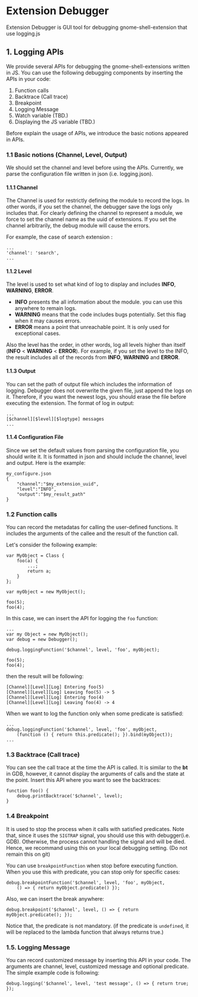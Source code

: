 # Extension Debugger

Extension Debugger is GUI tool for debugging gnome-shell-extension that use
logging.js

## 1. Logging APIs

We provide several APIs for debugging the gnome-shell-extensions written in JS.
You can use the following debugging components by inserting the APIs in your code:
1. Function calls
2. Backtrace (Call trace)
3. Breakpoint
4. Logging Message
5. Watch variable (TBD.)
6. Displaying the JS variable (TBD.)

Before explain the usage of APIs, we introduce the basic notions appeared in APIs.

### 1.1 Basic notions (Channel, Level, Output)

We should set the channel and level before using the APIs.
Currently, we parse the configuration file written in json (i.e. logging.json).

#### 1.1.1 Channel

The Channel is used for restrictly defining the module to record the logs.
In other words, if you set the channel, the debugger save the logs only includes that.
For clearly defining the channel to represent a module, we force to set the channel name as the uuid of extensions.
If you set the channel arbitrarily, the debug module will cause the errors.

For example, the case of search extension :

```
...
'channel': 'search',
...
```

#### 1.1.2 Level

The level is used to set what kind of log to display and includes __INFO__, __WARNING__, __ERROR__.
* __INFO__ presents the all information about the module. you can use this anywhere to remain logs.
* __WARNING__ means that the code includes bugs potentially. Set this flag when it may causes errors.
* __ERROR__ means a point that unreachable point. It is only used for exceptional cases.

Also the level has the order, in other words, log all levels higher than itself (__INFO__ < __WARNING__ < __ERROR__).
For example, if you set the level to the INFO, the result includes all of the records from __INFO__, __WARNING__ and __ERROR__.

#### 1.1.3 Output

You can set the path of output file which includes the information of logging.
Debugger does not overwrite the given file, just append the logs on it.
Therefore, if you want the newest logs, you should erase the file before executing the extension.
The format of log in output:

```
...
[$channel][$level][$logtype] messages
...
```

#### 1.1.4 Configuration File

Since we set the default values from parsing the configuration file, you should write it.
It is formatted in json and should include the channel, level and output.
Here is the example:

```
my_configure.json
{
    "channel":"$my_extension_uuid",
    "level":"INFO",
    "output":"$my_result_path"
}
```

### 1.2 Function calls

You can record the metadatas for calling the user-defined functions.
It includes the arguments of the callee and the result of the function call.

Let's consider the following example:

```
var MyObject = Class {
    foo(a) {
        ...;
        return a;
    }
};

var myObject = new MyObject();

foo(5);
foo(4);
```

In this case, we can insert the API for logging the `foo` function:

```
...
var my Object = new MyObject();
var debug = new Debugger();

debug.loggingFunction('$channel', level, 'foo', myObject);

foo(5);
foo(4);
```

then the result will be following:

```
[Channel][Level][Log] Entering foo(5)
[Channel][Level][Log] Leaving foo(5) -> 5
[Channel][Level][Log] Entering foo(4)
[Channel][Level][Log] Leaving foo(4) -> 4
```

When we want to log the function only when some predicate is satisfied:

```
...
debug.loggingFunction('$channel', level, 'foo', myObject,
    (function () { return this.predicate(); }).bind(myObject));
...
```

### 1.3 Backtrace (Call trace)

You can see the call trace at the time the API is called.
It is similar to the __bt__ in GDB, however, it cannot display the arguments of calls and the state at the point.
Insert this API where you want to see the backtraces:

```
function foo() {
    debug.printBacktrace('$channel', level);
}
```

### 1.4 Breakpoint

It is used to stop the process when it calls with satisfied predicates.
Note that, since it uses the `SIGTRAP` signal, you should use this with debugger(i.e. GDB).
Otherwise, the process cannot handling the signal and will be died.
Hence, we recommand using this on your local debugging setting. (Do not remain this on git)

You can use `breakpointFunction` when stop before executing function.
When you use this with predicate, you can stop only for specific cases:
```
debug.breakpointFunction('$channel', level, 'foo', myObject,
    () => { return myObject.predicate() });
```

Also, we can insert the break anywhere:

```
debug.breakpoint('$channel', level, () => { return myObject.predicate(); });
```

Notice that, the predicate is not mandatory. (if the predicate is `undefined`, it will be replaced to the lambda function that always returns true.)

### 1.5. Logging Message

You can record customized message by inserting this API in your code.
The arguments are channel, level, customized message and optional predicate.
The simple example code is following:

```
debug.logging('$channel', level, 'test message', () => { return true; });
```
